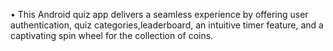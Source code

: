 •	This Android quiz app delivers a seamless experience by offering user authentication, quiz categories,leaderboard, an intuitive timer feature, and a captivating spin wheel for the collection of coins.
